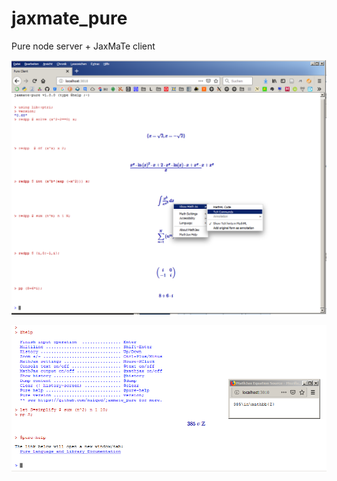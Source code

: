 # jaxmate_pure
Pure node server + JaxMaTe client



![jxmt_pure](docs/jxmt_pure.png)

![jxmt_pure](docs/jxmt_pure2.png)
